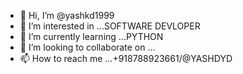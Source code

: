 - 👋 Hi, I’m @yashkd1999
- 👀 I’m interested in ...SOFTWARE DEVLOPER
- 🌱 I’m currently learning ...PYTHON
- 💞️ I’m looking to collaborate on ...
- 📫 How to reach me ...+918788923661/@YASHDYD

<!---
yashkd1999/yashkd1999 is a ✨ special ✨ repository because its `README.md` (this file) appears on your GitHub profile.
You can click the Preview link to take a look at your changes.
--->
